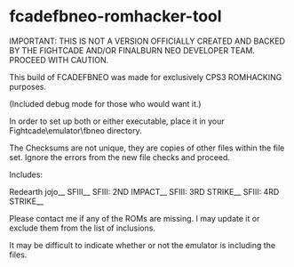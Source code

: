 # fcadefbneo-romhacker-tool
IMPORTANT: THIS IS NOT A VERSION OFFICIALLY CREATED AND BACKED BY THE FIGHTCADE AND/OR FINALBURN NEO DEVELOPER TEAM. PROCEED WITH CAUTION.

This build of FCADEFBNEO was made for exclusively CPS3 ROMHACKING purposes.

(Included debug mode for those who would want it.)

In order to set up both or either executable, place it in your Fightcade\emulator\fbneo directory.

The Checksums are not unique, they are copies of other files within the file set. Ignore the errors from the new file checks and proceed.

Includes:

Redearth 
jojo__
SFIII__
SFIII: 2ND IMPACT__
SFIII: 3RD STRIKE__
SFIII: 4RD STRIKE__


Please contact me if any of the ROMs are missing. I may update it or exclude them from the list of inclusions.

It may be difficult to indicate whether or not the emulator is including the files.
